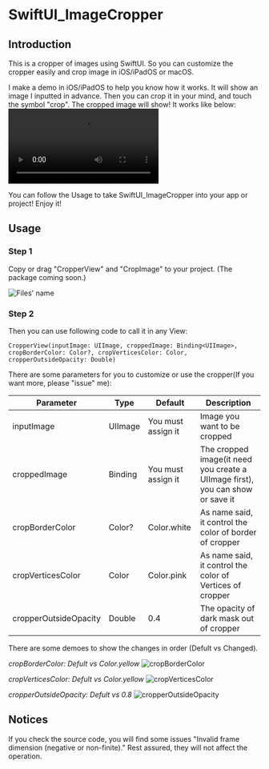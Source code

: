 # SwiftUI_ImageCropper
## Introduction
This is a cropper of images using SwiftUI. So you can customize the cropper easily and crop image in iOS/iPadOS or macOS.

I make a demo in iOS/iPadOS to help you know how it works. 
It will show an image I inputted in advance. Then you can crop it in your mind, and touch the symbol "crop". The cropped image will show!
It works like below:
![Demo record](https://user-images.githubusercontent.com/78771985/178088383-9cbb93b8-5ade-4620-82cb-447623d93f76.mp4)





You can follow the Usage to take SwiftUI_ImageCropper into your app or project! Enjoy it!

## Usage
### Step 1
Copy or drag "CropperView" and "CropImage" to your project. (The package coming soon.)

![Files' name](https://user-images.githubusercontent.com/78771985/178088277-ff7e71a1-dd88-4a14-b387-818b0712f59f.jpeg)

### Step 2
Then you can use following code to call it in any View:
```
CropperView(inputImage: UIImage, croppedImage: Binding<UIImage>, cropBorderColor: Color?, cropVerticesColor: Color, cropperOutsideOpacity: Double)
```

There are some parameters for you to customize or use the cropper(If you want more, please "issue" me):

| Parameter             | Type             | Default            | Description |
| -----------           | -----------      | -----------        | ----------- | 
| inputImage            | UIImage          | You must assign it | Image you want to be cropped |
| croppedImage          | Binding<UIImage> | You must assign it | The cropped image(it need you create a UIImage first), you can show or save it |
| cropBorderColor       | Color?           | Color.white        | As name said, it control the color of border of cropper |
| cropVerticesColor     | Color            | Color.pink         | As name said, it control the color of Vertices of cropper |
| cropperOutsideOpacity | Double           | 0.4                | The opacity of dark mask out of cropper |

There are some demoes to show the changes in order (Defult vs Changed).

*cropBorderColor: Defult vs Color.yellow*
![cropBorderColor](https://user-images.githubusercontent.com/78771985/178088422-c64ef29c-05d9-439f-bc4a-33e1f322a0ab.jpg)

*cropVerticesColor: Defult vs Color.yellow*
![cropVerticesColor](https://user-images.githubusercontent.com/78771985/178088425-4b0f76b0-0b5a-466d-b4c8-a863259e80a6.jpg)

*cropperOutsideOpacity: Defult vs 0.8*
![cropperOutsideOpacity](https://user-images.githubusercontent.com/78771985/178088429-1d774b58-d045-4fb2-8d57-9d99481b0d75.jpg)

## Notices

If you check the source code, you will find some issues "Invalid frame dimension (negative or non-finite)."
Rest assured, they will not affect the operation.

